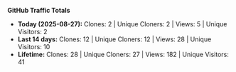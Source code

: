 
**GitHub Traffic Totals**

- **Today (2025-08-27):** Clones: 2 | Unique Cloners: 2 | Views: 5 | Unique Visitors: 2
- **Last 14 days:** Clones: 12 | Unique Cloners: 12 | Views: 28 | Unique Visitors: 10
- **Lifetime:** Clones: 28 | Unique Cloners: 27 | Views: 182 | Unique Visitors: 41
